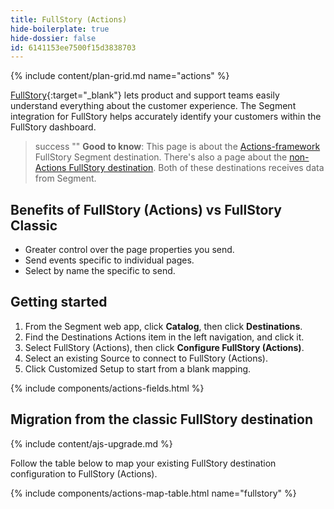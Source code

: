 ```yaml
---
title: FullStory (Actions)
hide-boilerplate: true
hide-dossier: false
id: 6141153ee7500f15d3838703
---
```

{% include content/plan-grid.md name="actions" %}

[FullStory](https://www.fullstory.com/){:target="_blank"} lets product and support teams easily understand everything about the customer experience. The Segment integration for FullStory helps accurately identify your customers within the FullStory dashboard.

> success ""
> **Good to know**: This page is about the [Actions-framework](/docs/connections/destinations/actions/) FullStory Segment destination. There's also a page about the [non-Actions FullStory destination](/docs/connections/destinations/catalog/fullstory/). Both of these destinations receives data from Segment. 

## Benefits of FullStory (Actions) vs FullStory Classic

- Greater control over the page properties you send.
- Send events specific to individual pages.
- Select by name the specific to send.


## Getting started

1. From the Segment web app, click **Catalog**, then click **Destinations**.
2. Find the Destinations Actions item in the left navigation, and click it.
3. Select FullStory (Actions), then click **Configure FullStory (Actions)**.
4. Select an existing Source to connect to FullStory (Actions).
5. Click Customized Setup to start from a blank mapping.

{% include components/actions-fields.html %}

## Migration from the classic FullStory destination
{% include content/ajs-upgrade.md %}



Follow the table below to map your existing FullStory destination configuration to FullStory (Actions).

{% include components/actions-map-table.html name="fullstory" %}